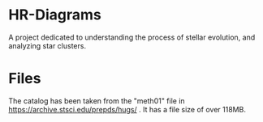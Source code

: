 # HR-Diagrams

A project dedicated to understanding the process of stellar evolution, and analyzing star clusters.

# Files

The catalog has been taken from the "meth01" file in https://archive.stsci.edu/prepds/hugs/ . It has a file size of over 118MB.
